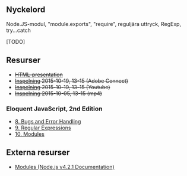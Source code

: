## Nyckelord

Node.JS-modul, "module.exports", "require", reguljära uttryck, RegExp, try...catch

[TODO]

## Resurser

- <del>[HTML-presentation](https://rawgit.com/1dv021/syllabus/master/presentationer/07/index.html#)</del>
- <del>[Inspelning](https://connect.sunet.se/p4pfs82sbdg/) 2015-10-19, 13-15 (Adobe Connect)</del>
- <del>[Inspelning](https://youtu.be/TKeS0D1w05E) 2015-10-19, 13-15 (Youtube)</del>
- <del>[Inspelning](http://orion.lnu.se/pub/education/course/1DV021/HT15/lectures/1dv021-f07.mp4) 2015-10-05, 13-15 (mp4)</del>

### Eloquent JavaScript, 2nd Edition 

- [8. Bugs and Error Handling](http://eloquentjavascript.net/08_error.html)
- [9. Regular Expressions](http://eloquentjavascript.net/09_regexp.html)
- [10. Modules](http://eloquentjavascript.net/10_modules.html)

## Externa resurser

- [Modules (Node.js v4.2.1 Documentation)](https://nodejs.org/api/modules.html)
